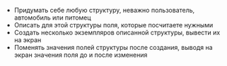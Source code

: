 - Придумать себе любую структуру, неважно пользователь, автомобиль или питомец
- Описать для этой структуры поля, которые посчитаете нужными
- Создать несколько экземпляров описанной структуры, вывести их на экран
- Поменять значения полей структуры после создания, выводя на экран значения поля до и после изменения
